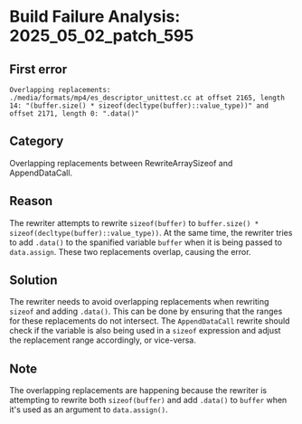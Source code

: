 # Build Failure Analysis: 2025_05_02_patch_595

## First error

```
Overlapping replacements: ./media/formats/mp4/es_descriptor_unittest.cc at offset 2165, length 14: "(buffer.size() * sizeof(decltype(buffer)::value_type))" and offset 2171, length 0: ".data()"
```

## Category
Overlapping replacements between RewriteArraySizeof and AppendDataCall.

## Reason
The rewriter attempts to rewrite `sizeof(buffer)` to `buffer.size() * sizeof(decltype(buffer)::value_type))`.
At the same time, the rewriter tries to add `.data()` to the spanified variable `buffer` when it is being passed to `data.assign`. These two replacements overlap, causing the error.

## Solution
The rewriter needs to avoid overlapping replacements when rewriting `sizeof` and adding `.data()`. This can be done by ensuring that the ranges for these replacements do not intersect. The `AppendDataCall` rewrite should check if the variable is also being used in a `sizeof` expression and adjust the replacement range accordingly, or vice-versa.

## Note
The overlapping replacements are happening because the rewriter is attempting to rewrite both `sizeof(buffer)` and add `.data()` to `buffer` when it's used as an argument to `data.assign()`.